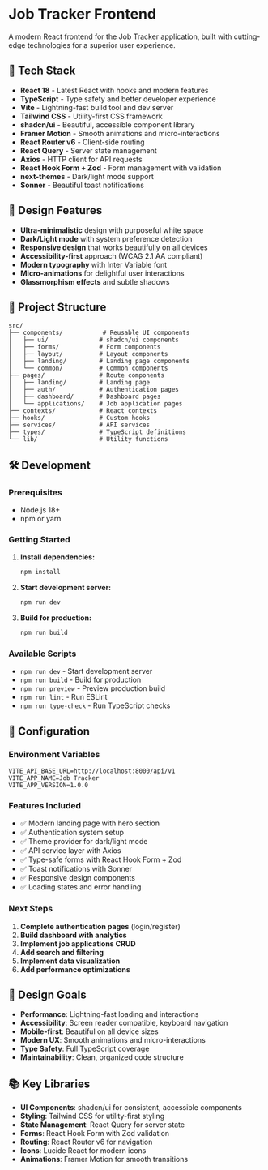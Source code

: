 # Job Tracker Frontend

A modern React frontend for the Job Tracker application, built with cutting-edge technologies for a superior user experience.

## 🚀 Tech Stack

- **React 18** - Latest React with hooks and modern features
- **TypeScript** - Type safety and better developer experience
- **Vite** - Lightning-fast build tool and dev server
- **Tailwind CSS** - Utility-first CSS framework
- **shadcn/ui** - Beautiful, accessible component library
- **Framer Motion** - Smooth animations and micro-interactions
- **React Router v6** - Client-side routing
- **React Query** - Server state management
- **Axios** - HTTP client for API requests
- **React Hook Form + Zod** - Form management with validation
- **next-themes** - Dark/light mode support
- **Sonner** - Beautiful toast notifications

## 🎨 Design Features

- **Ultra-minimalistic** design with purposeful white space
- **Dark/Light mode** with system preference detection
- **Responsive design** that works beautifully on all devices
- **Accessibility-first** approach (WCAG 2.1 AA compliant)
- **Modern typography** with Inter Variable font
- **Micro-animations** for delightful user interactions
- **Glassmorphism effects** and subtle shadows

## 📁 Project Structure

```
src/
├── components/           # Reusable UI components
│   ├── ui/              # shadcn/ui components
│   ├── forms/           # Form components
│   ├── layout/          # Layout components
│   ├── landing/         # Landing page components
│   └── common/          # Common components
├── pages/               # Route components
│   ├── landing/         # Landing page
│   ├── auth/            # Authentication pages
│   ├── dashboard/       # Dashboard pages
│   └── applications/    # Job application pages
├── contexts/            # React contexts
├── hooks/               # Custom hooks
├── services/            # API services
├── types/               # TypeScript definitions
└── lib/                 # Utility functions
```

## 🛠️ Development

### Prerequisites
- Node.js 18+ 
- npm or yarn

### Getting Started

1. **Install dependencies:**
   ```bash
   npm install
   ```

2. **Start development server:**
   ```bash
   npm run dev
   ```

3. **Build for production:**
   ```bash
   npm run build
   ```

### Available Scripts

- `npm run dev` - Start development server
- `npm run build` - Build for production
- `npm run preview` - Preview production build
- `npm run lint` - Run ESLint
- `npm run type-check` - Run TypeScript checks

## 🔧 Configuration

### Environment Variables
```env
VITE_API_BASE_URL=http://localhost:8000/api/v1
VITE_APP_NAME=Job Tracker
VITE_APP_VERSION=1.0.0
```

### Features Included

- ✅ Modern landing page with hero section
- ✅ Authentication system setup
- ✅ Theme provider for dark/light mode
- ✅ API service layer with Axios
- ✅ Type-safe forms with React Hook Form + Zod
- ✅ Toast notifications with Sonner
- ✅ Responsive design components
- ✅ Loading states and error handling

### Next Steps

1. **Complete authentication pages** (login/register)
2. **Build dashboard with analytics**
3. **Implement job applications CRUD**
4. **Add search and filtering**
5. **Implement data visualization**
6. **Add performance optimizations**

## 🎯 Design Goals

- **Performance**: Lightning-fast loading and interactions
- **Accessibility**: Screen reader compatible, keyboard navigation
- **Mobile-first**: Beautiful on all device sizes
- **Modern UX**: Smooth animations and micro-interactions
- **Type Safety**: Full TypeScript coverage
- **Maintainability**: Clean, organized code structure

## 📚 Key Libraries

- **UI Components**: shadcn/ui for consistent, accessible components
- **Styling**: Tailwind CSS for utility-first styling
- **State Management**: React Query for server state
- **Forms**: React Hook Form with Zod validation
- **Routing**: React Router v6 for navigation
- **Icons**: Lucide React for modern icons
- **Animations**: Framer Motion for smooth transitions
